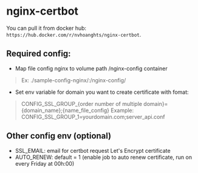 # nginx-certbot
You can pull it from docker hub: `https://hub.docker.com/r/nvhoanghts/nginx-certbot`.
## Required config:
- Map file config nginx to volume path /nginx-config container
> Ex: ./sample-config-nginx/:/nginx-config/
- Set env variable for domain you want to create certificate with fomat:

>CONFIG_SSL_GROUP_{order number of multiple domain}={domain_name};{name_file_config}
>Example: CONFIG_SSL_GROUP_1=yourdomain.com;server_api.conf

## Other config env (optional)
- SSL_EMAIL: email for certbot request Let's Encrypt certificate
- AUTO_RENEW: default = 1 (enable job to auto renew certificate, run on every Friday at 00h:00)